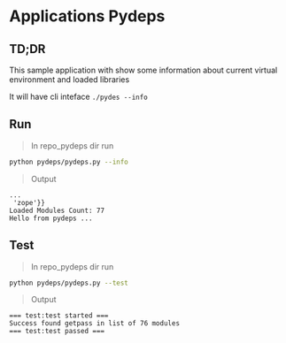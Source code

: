 # Applications Pydeps

## TD;DR

This sample application with show some information
about current virtual environment and loaded libraries

It will have cli inteface `./pydes --info`

## Run

> In repo_pydeps dir run

```bash
python pydeps/pydeps.py --info
```
> Output

    ...
     'zope'}}
    Loaded Modules Count: 77
    Hello from pydeps ...

## Test

> In repo_pydeps dir run

```bash
python pydeps/pydeps.py --test
```

> Output

    === test:test started ===
    Success found getpass in list of 76 modules
    === test:test passed ===
